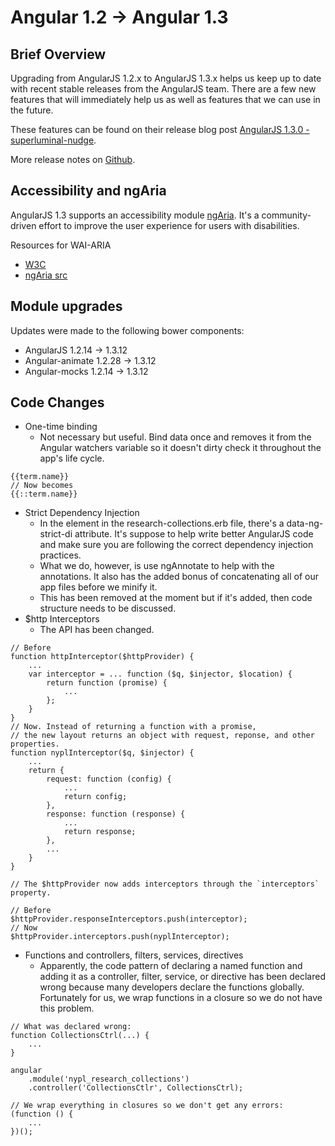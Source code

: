 # Angular 1.2 -> Angular 1.3

## Brief Overview
Upgrading from AngularJS 1.2.x to AngularJS 1.3.x helps us keep up to date with recent stable releases from the AngularJS team. There are a few new features that will immediately help us as well as features that we can use in the future.

These features can be found on their release blog post [AngularJS 1.3.0 - superluminal-nudge](http://angularjs.blogspot.com/2014/10/angularjs-130-superluminal-nudge.html).

More release notes on [Github](https://github.com/angular/angular.js/blob/master/CHANGELOG.md#130-superluminal-nudge-2014-10-13).

## Accessibility and ngAria
AngularJS 1.3 supports an accessibility module [ngAria](https://github.com/angular/angular.js/blob/master/src/ngAria/aria.js). It's a community-driven effort to improve the user experience for users with disabilities.

Resources for WAI-ARIA

* [W3C](http://www.w3.org/TR/wai-aria/)
* [ngAria src](https://github.com/angular/angular.js/blob/v1.3.x/src/ngAria/aria.js)

## Module upgrades
Updates were made to the following bower components:

* AngularJS 1.2.14 -> 1.3.12
* Angular-animate 1.2.28 -> 1.3.12
* Angular-mocks 1.2.14 -> 1.3.12

## Code Changes
* One-time binding
    - Not necessary but useful. Bind data once and removes it from the Angular watchers variable so it doesn't dirty check it throughout the app's life cycle.

~~~~
{{term.name}}
// Now becomes
{{::term.name}}
~~~~

* Strict Dependency Injection
    - In the <html> element in the research-collections.erb file, there's a data-ng-strict-di attribute. It's suppose to help write better AngularJS code and make sure you are following the correct dependency injection practices. 
    - What we do, however, is use ngAnnotate to help with the annotations. It also has the added bonus of concatenating all of our app files before we minify it.
    - This has been removed at the moment but if it's added, then code structure needs to be discussed.
* $http Interceptors
    - The API has been changed.

~~~~
// Before
function httpInterceptor($httpProvider) {
    ...
    var interceptor = ... function ($q, $injector, $location) {
        return function (promise) {
            ...
        };
    }
}
// Now. Instead of returning a function with a promise,
// the new layout returns an object with request, reponse, and other properties.
function nyplInterceptor($q, $injector) {
    ...
    return {
        request: function (config) {
            ...
            return config;
        },
        response: function (response) {
            ...
            return response;
        },
        ...
    }
}

// The $httpProvider now adds interceptors through the `interceptors` property.

// Before
$httpProvider.responseInterceptors.push(interceptor);
// Now
$httpProvider.interceptors.push(nyplInterceptor);
~~~~

* Functions and controllers, filters, services, directives
    - Apparently, the code pattern of declaring a named function and adding it as a controller, filter, service, or directive has been declared wrong because many developers declare the functions globally. Fortunately for us, we wrap functions in a closure so we do not have this problem.

~~~~
// What was declared wrong:
function CollectionsCtrl(...) {
    ...
}

angular
    .module('nypl_research_collections')
    .controller('CollectionsCtlr', CollectionsCtrl);

// We wrap everything in closures so we don't get any errors:
(function () {
    ...
})();
~~~~


